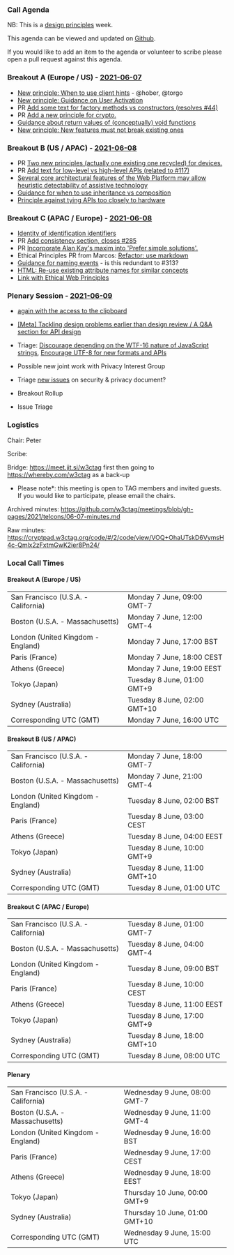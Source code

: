 ### Call Agenda

NB: This is a [design principles](https://w3ctag.github.io/design-principles/) week. 

This agenda can be viewed and updated on [Github](https://github.com/w3ctag/meetings/blob/gh-pages/2021/telcons/06-07-agenda.md).

If you would like to add an item to the agenda or volunteer to scribe please open a pull request against this agenda.

### Breakout A (Europe / US) - [2021-06-07](https://www.timeanddate.com/worldclock/converter.html?iso=20210607T160000&p1=224&p2=43&p3=136&p4=195&p5=26&p6=248&p7=240)

* [New principle: When to use client hints](https://github.com/w3ctag/design-principles/issues/307) - @hober, @torgo
* [New principle: Guidance on User Activation](https://github.com/w3ctag/design-principles/issues/314)
* PR [Add some text for factory methods vs constructors (resolves #44)](https://github.com/w3ctag/design-principles/pull/321)
* PR [Add a new principle for crypto.](https://github.com/w3ctag/design-principles/pull/310)
* [Guidance about return values of (conceptually) void functions](https://github.com/w3ctag/design-principles/issues/286)
* [New principle: New features must not break existing ones](https://github.com/w3ctag/design-principles/issues/297)

### Breakout B (US / APAC) - [2021-06-08](https://www.timeanddate.com/worldclock/converter.html?iso=20210608T010000&p1=224&p2=43&p3=136&p4=195&p5=26&p6=248&p7=240)

* PR [Two new principles (actually one existing one recycled) for devices.](https://github.com/w3ctag/design-principles/pull/320)
* PR [Add text for low-level vs high-level APIs (related to #117)](https://github.com/w3ctag/design-principles/pull/291)
* [Several core architectural features of the Web Platform may allow heuristic detectability of assistive technology](https://github.com/w3ctag/design-principles/issues/293)
* [Guidance for when to use inheritance vs composition](https://github.com/w3ctag/design-principles/issues/298)
* [Principle against tying APIs too closely to hardware](https://github.com/w3ctag/design-principles/issues/308)

### Breakout C (APAC / Europe) - [2021-06-08](https://www.timeanddate.com/worldclock/converter.html?iso=20210608T080000&p1=224&p2=43&p3=136&p4=195&p5=26&p6=248&p7=240)

* [Identity of identification identifiers](https://lists.w3.org/Archives/Public/www-tag/2021Jun/0000.html)
* PR [Add consistency section, closes #285](https://github.com/w3ctag/design-principles/pull/313)
* PR [Incorporate Alan Kay's maxim into 'Prefer simple solutions'.](https://github.com/w3ctag/design-principles/pull/306)
* Ethical Principles PR from Marcos: [Refactor: use markdown](https://github.com/w3ctag/ethical-web-principles/pull/41)
* [Guidance for naming events](https://github.com/w3ctag/design-principles/issues/280) - is this redundant to #313?
* [HTML: Re-use existing attribute names for similar concepts](https://github.com/w3ctag/design-principles/issues/281)
* [Link with Ethical Web Principles](https://github.com/w3ctag/design-principles/issues/282)

### Plenary Session - [2021-06-09](https://www.timeanddate.com/worldclock/converter.html?iso=20210609T150000&p1=224&p2=43&p3=136&p4=195&p5=26&p6=248&p7=240)

* [again with the access to the clipboard](https://github.com/w3ctag/design-reviews/issues/636#issuecomment-853319479)
* [[Meta] Tackling design problems earlier than design review / A Q&A section for API design](https://github.com/w3ctag/design-principles/issues/319)
* Triage: [Discourage depending on the WTF-16 nature of JavaScript strings](https://github.com/w3ctag/design-principles/issues/323), [Encourage UTF-8 for new formats and APIs](https://github.com/w3ctag/design-principles/issues/322)
* Possible new joint work with Privacy Interest Group
* Triage [new issues](https://github.com/w3ctag/security-questionnaire/issues) on security & privacy document?

* Breakout Rollup
* Issue Triage

### Logistics

Chair: Peter

Scribe:

Bridge: https://meet.jit.si/w3ctag first then going to https://whereby.com/w3ctag as a back-up

* Please note*: this meeting is open to TAG members and invited guests. If you would like to participate, please email the chairs.

Archived minutes: https://github.com/w3ctag/meetings/blob/gh-pages/2021/telcons/06-07-minutes.md

Raw minutes: https://cryptpad.w3ctag.org/code/#/2/code/view/VOQ+OhaUTskD6VymsH4c-Qmlx2zFxtmGwK2ier8Pn24/


### Local Call Times

#### Breakout A (Europe / US)

<table>
<tr><td> San Francisco (U.S.A. - California) <td> Monday 7 June, 09:00 GMT-7</td></tr>
<tr><td> Boston (U.S.A. - Massachusetts) <td> Monday 7 June, 12:00 GMT-4</td></tr>
<tr><td> London (United Kingdom - England) <td> Monday 7 June, 17:00 BST</td></tr>
<tr><td> Paris (France) <td> Monday 7 June, 18:00 CEST</td></tr>
<tr><td> Athens (Greece) <td> Monday 7 June, 19:00 EEST</td></tr>
<tr><td> Tokyo (Japan) <td> Tuesday 8 June, 01:00 GMT+9</td></tr>
<tr><td> Sydney (Australia) <td> Tuesday 8 June, 02:00 GMT+10</td></tr>
<tr><td> Corresponding UTC (GMT) <td> Monday 7 June, 16:00 UTC</td></tr>
</table>

#### Breakout B (US / APAC)

<table>
<tr><td> San Francisco (U.S.A. - California) <td> Monday 7 June, 18:00 GMT-7</td></tr>
<tr><td> Boston (U.S.A. - Massachusetts) <td> Monday 7 June, 21:00 GMT-4</td></tr>
<tr><td> London (United Kingdom - England) <td> Tuesday 8 June, 02:00 BST</td></tr>
<tr><td> Paris (France) <td> Tuesday 8 June, 03:00 CEST</td></tr>
<tr><td> Athens (Greece) <td> Tuesday 8 June, 04:00 EEST</td></tr>
<tr><td> Tokyo (Japan) <td> Tuesday 8 June, 10:00 GMT+9</td></tr>
<tr><td> Sydney (Australia) <td> Tuesday 8 June, 11:00 GMT+10</td></tr>
<tr><td> Corresponding UTC (GMT) <td> Tuesday 8 June, 01:00 UTC</td></tr>
</table>

#### Breakout C (APAC / Europe)

<table>
<tr><td> San Francisco (U.S.A. - California) <td> Tuesday 8 June, 01:00 GMT-7</td></tr>
<tr><td> Boston (U.S.A. - Massachusetts) <td> Tuesday 8 June, 04:00 GMT-4</td></tr>
<tr><td> London (United Kingdom - England) <td> Tuesday 8 June, 09:00 BST</td></tr>
<tr><td> Paris (France) <td> Tuesday 8 June, 10:00 CEST</td></tr>
<tr><td> Athens (Greece) <td> Tuesday 8 June, 11:00 EEST</td></tr>
<tr><td> Tokyo (Japan) <td> Tuesday 8 June, 17:00 GMT+9</td></tr>
<tr><td> Sydney (Australia) <td> Tuesday 8 June, 18:00 GMT+10</td></tr>
<tr><td> Corresponding UTC (GMT) <td> Tuesday 8 June, 08:00 UTC</td></tr>
</table>

#### Plenary

<table>
<tr><td> San Francisco (U.S.A. - California) <td> Wednesday 9 June, 08:00 GMT-7</td></tr>
<tr><td> Boston (U.S.A. - Massachusetts) <td> Wednesday 9 June, 11:00 GMT-4</td></tr>
<tr><td> London (United Kingdom - England) <td> Wednesday 9 June, 16:00 BST</td></tr>
<tr><td> Paris (France) <td> Wednesday 9 June, 17:00 CEST</td></tr>
<tr><td> Athens (Greece) <td> Wednesday 9 June, 18:00 EEST</td></tr>
<tr><td> Tokyo (Japan) <td> Thursday 10 June, 00:00 GMT+9</td></tr>
<tr><td> Sydney (Australia) <td> Thursday 10 June, 01:00 GMT+10</td></tr>
<tr><td> Corresponding UTC (GMT) <td> Wednesday 9 June, 15:00 UTC</td></tr>
</table>
